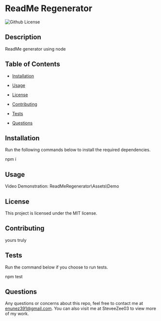  # ReadMe Regenerator
![Github License](https://img.shields.io/badge/license-MIT-blue.svg)

## Description
ReadMe generator using node
## Table of Contents
* [Installation](#installation)

* [Usage](#usage)

* [License](#license)

* [Contributing](#contributing)

* [Tests](#tests)

* [Questions](#questions)

## Installation
Run the following commands below to install the required dependencies.  

npm i


## Usage
Video Demonstration:
ReadMeRegenerator\Assets\Demo

## License
This project is licensed under the MIT license.

## Contributing
yours truly
## Tests
Run the command below if you choose to run tests.

npm test

## Questions
Any questions or concerns about this repo, feel free to contact me at enunez391@gmail.com.  You can also visit me at SteveeZee03  to view more of my work.

